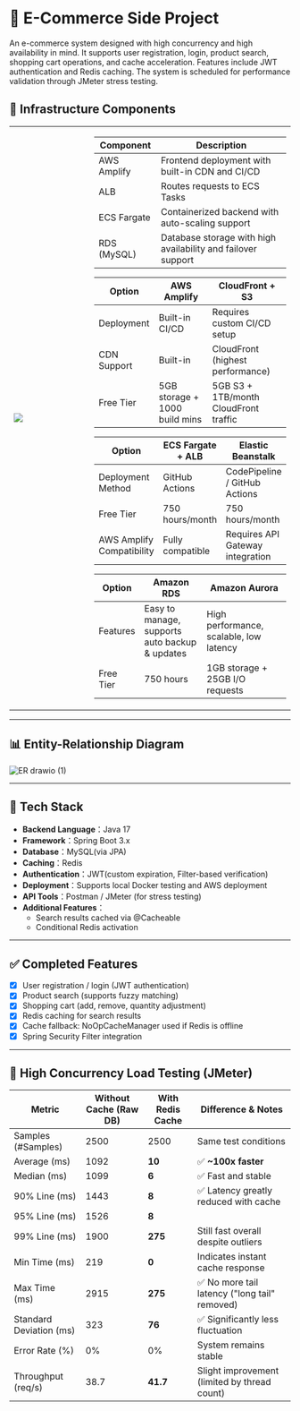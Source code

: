 # 🛒 E-Commerce Side Project

An e-commerce system designed with high concurrency and high availability in mind. It supports user registration, login, product search, shopping cart operations, and cache acceleration. Features include JWT authentication and Redis caching. The system is scheduled for performance validation through JMeter stress testing.


## 📐 Infrastructure Components
<table>
<tr>
<td width="360">

<img src="https://upload.cc/i1/2025/05/23/059nPl.jpg" style="max-width: 100%; height: auto;">

</td>
<td>

| Component    | Description                                                        |
| ----------- | ------------------------------------------------------------ |
| AWS Amplify | Frontend deployment with built-in CDN and CI/CD              |
| ALB         | Routes requests to ECS Tasks                                 |
| ECS Fargate | Containerized backend with auto-scaling support              |
| RDS (MySQL) | Database storage with high availability and failover support |


| Option      | AWS Amplify                   | CloudFront + S3                       |
| ----------- | ----------------------------- | ------------------------------------- |
| Deployment  | Built-in CI/CD                | Requires custom CI/CD setup           |
| CDN Support | Built-in                      | CloudFront (highest performance)      |
| Free Tier   | 5GB storage + 1000 build mins | 5GB S3 + 1TB/month CloudFront traffic |


| Option                    | ECS Fargate + ALB | Elastic Beanstalk                |
| ------------------------- | ----------------- | -------------------------------- |
| Deployment Method         | GitHub Actions    | CodePipeline / GitHub Actions    |
| Free Tier                 | 750 hours/month   | 750 hours/month                  |
| AWS Amplify Compatibility | Fully compatible  | Requires API Gateway integration |

| Option    | Amazon RDS                                     | Amazon Aurora                           |
| --------- | ---------------------------------------------- | --------------------------------------- |
| Features  | Easy to manage,<br> supports auto backup & updates | High performance, scalable, low latency |
| Free Tier | 750 hours                                      | 1GB storage + 25GB I/O requests         |



</td>
</tr>
</table>
  
---

## 📊 Entity-Relationship Diagram


![ER drawio (1)](https://github.com/user-attachments/assets/56443370-1f24-49f2-a882-500b90dc4d77)


---

## 🚀 Tech Stack

- **Backend Language**：Java 17
- **Framework**：Spring Boot 3.x
- **Database**：MySQL(via JPA)
- **Caching**：Redis
- **Authentication**：JWT(custom expiration, Filter-based verification)
- **Deployment**：Supports local Docker testing and AWS deployment
- **API Tools**：Postman / JMeter (for stress testing)
- **Additional Features**：
  - Search results cached via @Cacheable
  - Conditional Redis activation

---

## ✅  Completed Features

- [x] User registration / login (JWT authentication)
- [x] Product search (supports fuzzy matching)
- [x] Shopping cart (add, remove, quantity adjustment)
- [x] Redis caching for search results
- [x] Cache fallback: NoOpCacheManager used if Redis is offline
- [x] Spring Security Filter integration

---

## 🧪 High Concurrency Load Testing (JMeter)

| Metric                  | Without Cache (Raw DB) | With Redis Cache | Difference & Notes                           |
| ----------------------- | ---------------------- | ---------------- | -------------------------------------------- |
| Samples (#Samples)      | 2500                   | 2500             | Same test conditions                         |
| Average (ms)            | 1092                   | **10**           | ✅ **\~100x faster**                          |
| Median (ms)             | 1099                   | **6**            | ✅ Fast and stable                            |
| 90% Line (ms)           | 1443                   | **8**            | ✅ Latency greatly reduced with cache         |
| 95% Line (ms)           | 1526                   | **8**            |                                              |
| 99% Line (ms)           | 1900                   | **275**          | Still fast overall despite outliers          |
| Min Time (ms)           | 219                    | **0**            | Indicates instant cache response             |
| Max Time (ms)           | 2915                   | **275**          | ✅ No more tail latency ("long tail" removed) |
| Standard Deviation (ms) | 323                    | **76**           | ✅ Significantly less fluctuation             |
| Error Rate (%)          | 0%                     | 0%               | System remains stable                        |
| Throughput (req/s)      | 38.7                   | **41.7**         | Slight improvement (limited by thread count) |


